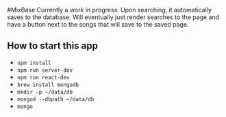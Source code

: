 #MixBase
Currently a work in progress. 
Upon searching, it automatically saves to the database. Will eventually just render searches to the page and have a button next to the songs that will save to the saved page.

## How to start this app

- `npm install`
- `npm run server-dev`
- `npm run react-dev`
- `brew install mongodb`
- `mkdir -p ~/data/db`
- `mongod --dbpath ~/data/db`
- `mongo`